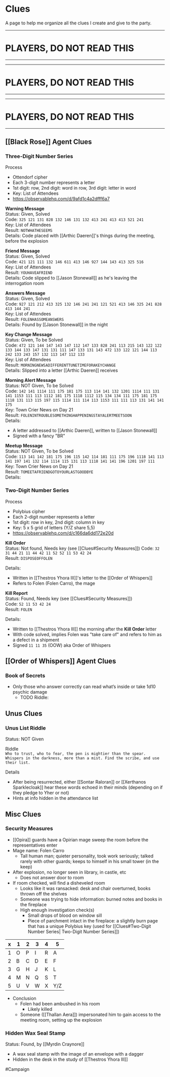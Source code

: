 # Clues
A page to help me organize all the clues I create and give to the party.

---
# PLAYERS, DO NOT READ THIS
---
---
# PLAYERS, DO NOT READ THIS
---
---
# PLAYERS, DO NOT READ THIS
---

## [[Black Rose]] Agent Clues
### Three-Digit Number Series
Process
- Ottendorf cipher
- Each 3-digit number represents a letter
- 1st digit: row, 2nd digit: word in row, 3rd digit: letter in word
- Key: List of Attendees 
- https://observablehq.com/d/9afd1c4a2dfff6a7

**Warning Message**  
Status: Given, Solved  
Code: `325 121 131 828 132 146 131 132 413 241 413 413 521 241`  
Key: List of Attendees  
Result: `NOTWHATHESEEMS`  
Details: Code placed with [[Arthic Daeren]]'s things during the meeting, before the explosion

**Friend Message**  
Status: Given, Solved  
Code: `421 121 111 132 146 611 413 146 927 144 143 413 325 516`  
Key: List of Attendees  
Result: `YOUHAVEAFRIEND`  
Details: Code slipped to [[Jason Stonewall]] as he's leaving the interrogation room

**Answers Message**  
Status: Given, Solved  
Code: `927 121 212 413 325 132 146 241 241 121 521 413 146 325 241 828 413 144 241`  
Key: List of Attendees  
Result: `FOLENHASSOMEANSWERS`  
Details: Found by [[Jason Stonewall]] in the night 

**Key Change Message**  
Status: Given, To be Solved  
Code: `472 121 144 147 143 147 112 147 133 828 241 113 215 143 122 122 133 144 133 147 131 131 111 147 133 131 143 472 133 122 121 144 113 242 133 243 157 132 113 147 112 133`  
Key: List of Attendees  
Result: `MORNINGNEWSADIFFERENTTUNETIMEFORAKEYCHANGE`  
Details: Slipped into a letter [[Arthic Daeren]] receives 

**Morning Alert Message**  
Status: NOT Given, To be Solved  
Code: `142 141 1114 111 175 181 175 113 114 141 132 1201 1114 111 131 141 1153 111 113 1112 181 175 1118 1112 115 134 134 111 175 181 175 1118 131 113 115 197 115 1114 111 114 113 1153 111 111 113 131 141 141 175`  
Key: Town Crier News on Day 21  
Result: `FOLENINTROUBLESOMETHINGHAPPENINGSTAYALERTMEETSOON`  
Details: 
- A letter addressed to [[Arthic Daeren]], written to [[Jason Stonewall]]
- Signed with a fancy "BR"

**Meetup Message**  
Status: NOT Given, To be Solved  
Code: `113 141 142 181 175 196 115 142 114 181 111 175 196 1118 141 113 141 197 141 132 114 1114 115 131 113 1118 141 141 196 1201 197 111`  
Key: Town Crier News on Day 21  
Result: `TOMEETAFRIENDGOTOYOURLASTGOODBYE`  
Details: 

### Two-Digit Number Series
Process
- Polybius cipher  
- Each 2-digit number represents a letter
- 1st digit: row in key, 2nd digit: column in key
- Key: 5 x 5 grid of letters (Y/Z share 5,5)
- https://observablehq.com/d/c166da6dd172e20d

**Kill Order**  
Status: Not found, Needs key (see [[Clues#Security Measures]])
Code: `32 31 44 21 11 44 42 11 52 52 11 53 42 24`  
Result:  `DISPOSEOFFOLEN`

Details: 
- Written in [[Thestros Yhora III]]'s letter to the [[Order of Whispers]]
- Refers to Folen (Folen Carro), the mage 

**Kill Report**  
Status: Found, Needs key (see [[Clues#Security Measures]])  
Code: `52 11 53 42 24`  
Result: `FOLEN`  

Details: 
- Written to [[Thestros Yhora III]] the morning after the **Kill Order** letter 
- With code solved, implies Folen was "take care of" and refers to him as a defect in a shipment
- Signed `11 11 35` (OOW) aka Order of Whispers 

## [[Order of Whispers]] Agent Clues
### Book of Secrets
- Only those who answer correctly can read what’s inside or take 1d10 psychic damage 
	- TODO Riddle: 

## Unus Clues 
### Unus List Riddle
Status: NOT Given

Riddle  
`Who to trust, who to fear, the pen is mightier than the spear. Whispers in the darkness, more than a mist. Find the scribe, and use their list.`

Details
- After being resurrected, either [[Sontar Raloran]] or [[Xerthanos Sparklecloak]] hear these words echoed in their minds (depending on if they pledge to Yher or not)
- Hints at info hidden in the attendance list


## Misc Clues
### Security Measures
- [[Opira]] guards have a Opirian mage sweep the room before the representatives enter
- Mage name: Folen Carro
	- Tall human man; quieter personality, took work seriously; talked rarely with other guards; keeps to himself in his small tower (in the keep)
- After explosion, no longer seen in library, in castle, etc
	- Does not answer door to room
- If room checked, will find a disheveled room
	- Looks like it was ransacked: desk and chair overturned, books thrown off the shelves
	- Someone was trying to hide information: burned notes and books in the fireplace
	- High enough investigation check(s)
		- Small drops of blood on window sill
		- Piece of parchment intact in the fireplace: a slightly burn page that has a unique Polybius key (used for [[Clues#Two-Digit Number Series| Two-Digit Number Series]])  

 x | 1 | 2 | 3 | 4 | 5
 -- | - | - | - | - | -
 1 | O | P | I | R | A
 2 | B | C | D | E | F
 3 | G | H | J | K | L
 4 | M | N | Q | S | T
 5 | U | V | W | X | Y/Z
 
- Conclusion
	- Folen had been ambushed in his room
		- Likely killed 
	- Someone ([[Thallan Aera]]) impersonated him to gain access to the meeting room, setting up the explosion

### Hidden Wax Seal Stamp
Status: Found, by [[Myrdin Craynore]]

- A wax seal stamp with the image of an envelope with a dagger
- Hidden in the desk in the study of [[Thestros Yhora III]]

#Campaign 